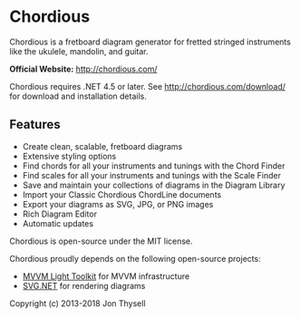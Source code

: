 # Chordious #

Chordious is a fretboard diagram generator for fretted stringed instruments like the ukulele, mandolin, and guitar.

**Official Website:** http://chordious.com/

Chordious requires .NET 4.5 or later. See http://chordious.com/download/ for download and installation details.

## Features ##

* Create clean, scalable, fretboard diagrams
* Extensive styling options
* Find chords for all your instruments and tunings with the Chord Finder
* Find scales for all your instruments and tunings with the Scale Finder
* Save and maintain your collections of diagrams in the Diagram Library
* Import your Classic Chordious ChordLine documents
* Export your diagrams as SVG, JPG, or PNG images
* Rich Diagram Editor
* Automatic updates

Chordious is open-source under the MIT license.

Chordious proudly depends on the following open-source projects:

* [MVVM Light Toolkit](http://mvvmlight.net) for MVVM infrastructure
* [SVG.NET](https://github.com/vvvv/SVG) for rendering diagrams

Copyright (c) 2013-2018 Jon Thysell
